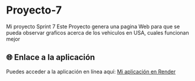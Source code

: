 # Proyecto-7
Mi proyecto Sprint 7
Este Proyecto genera una pagina Web para que se pueda observar graficos acerca de los vehiculos en USA, cuales funcionan mejor

## 🌐 Enlace a la aplicación

Puedes acceder a la aplicación en línea aquí: [Mi aplicación en Render](https://proyecto-7-1-95dn.onrender.com)